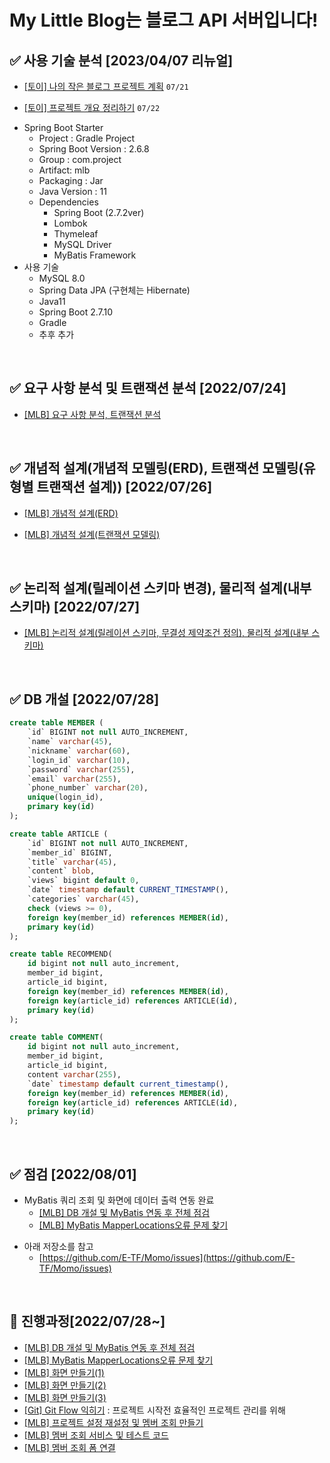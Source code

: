 
# My Little Blog는 블로그 API 서버입니다!

## ✅ 사용 기술 분석 [2023/04/07 리뉴얼]

 * [[토이] 나의 작은 블로그 프로젝트 계획](https://www.notion.so/2bf997970a89499eb8f98a26c9e4fb55) `07/21`

 * [[토이] 프로젝트 개요 정리하기](https://www.notion.so/2cf661a9ff3e4e16ae21132f90a2ba91) `07/22`
    
  - Spring Boot Starter
      - Project : Gradle Project
      - Spring Boot Version : 2.6.8
      - Group : com.project
      - Artifact: mlb
      - Packaging : Jar
      - Java Version : 11
      - Dependencies
          - Spring Boot (2.7.2ver)
          - Lombok
          - Thymeleaf
          - MySQL Driver
          - MyBatis Framework
  - 사용 기술
      - MySQL 8.0
      - Spring Data JPA (구현체는 Hibernate)
      - Java11
      - Spring Boot 2.7.10
      - Gradle
      - 추후 추가 

<br>

## ✅ 요구 사항 분석 및 트랜잭션 분석 [2022/07/24]

* [[MLB] 요구 사항 분석, 트랜잭션 분석](https://www.notion.so/MLB-1daf2a960b074ce494d53a1ba5324410)

<br>

## ✅ 개념적 설계(개념적 모델링(ERD), 트랜잭션 모델링(유형별 트랜잭션 설계)) [2022/07/26]

* [[MLB] 개념적 설계(ERD)](https://www.notion.so/MLB-ERD-764e69d67974466eab87a48fb2a769ca) 
  
*  [[MLB] 개념적 설계(트랜잭션 모델링)](https://www.notion.so/MLB-5dde233abf04458eb8cc428192969d08) 

<br>
  
## ✅ 논리적 설계(릴레이션 스키마 변경), 물리적 설계(내부 스키마) [2022/07/27]

* [[MLB] 논리적 설계(릴레이션 스키마, 무결성 제약조건 정의), 물리적 설계(내부 스키마)](https://www.notion.so/MLB-914e6d0f29cb4b15a4d6fd9510892acd)

<br>

## ✅ DB 개설 [2022/07/28]

```sql
create table MEMBER (
    `id` BIGINT not null AUTO_INCREMENT,
    `name` varchar(45),
    `nickname` varchar(60),
    `login_id` varchar(10),
    `password` varchar(255),
    `email` varchar(255),
    `phone_number` varchar(20),
    unique(login_id),
    primary key(id)
);

create table ARTICLE (
    `id` BIGINT not null AUTO_INCREMENT,
    `member_id` BIGINT,
    `title` varchar(45),
    `content` blob,
    `views` bigint default 0,
    `date` timestamp default CURRENT_TIMESTAMP(),
    `categories` varchar(45),
    check (views >= 0),
    foreign key(member_id) references MEMBER(id),
    primary key(id)
);

create table RECOMMEND(
    id bigint not null auto_increment,
    member_id bigint,
    article_id bigint,
    foreign key(member_id) references MEMBER(id),
    foreign key(article_id) references ARTICLE(id),
    primary key(id)
);

create table COMMENT(
    id bigint not null auto_increment,
    member_id bigint,
    article_id bigint,
    content varchar(255),
    `date` timestamp default current_timestamp(),
    foreign key(member_id) references MEMBER(id),
    foreign key(article_id) references ARTICLE(id),
    primary key(id)
);
```

<br>

## ✅ 점검 [2022/08/01]

* MyBatis 쿼리 조회 및 화면에 데이터 출력 연동 완료
  * [[MLB] DB 개설 및 MyBatis 연동 후 전체 점검](https://balanced-soccer-9b0.notion.site/MLB-DB-MyBatis-70eee1db668f4a16b1bf370f37eaed90)
  * [[MLB] MyBatis MapperLocations오류 문제 찾기](https://balanced-soccer-9b0.notion.site/MLB-MyBatis-MapperLocations-2e56c736f4ca436b8ed377952f1b3bed)

- 아래 저장소를 참고
  - [https://github.com/E-TF/Momo/issues](https://github.com/E-TF/Momo/issues)

<br>

## 🤔 진행과정[2022/07/28~]

* [[MLB] DB 개설 및 MyBatis 연동 후 전체 점검](https://balanced-soccer-9b0.notion.site/MLB-DB-MyBatis-70eee1db668f4a16b1bf370f37eaed90)
* [[MLB] MyBatis MapperLocations오류 문제 찾기](https://balanced-soccer-9b0.notion.site/MLB-MyBatis-MapperLocations-2e56c736f4ca436b8ed377952f1b3bed)
* [[MLB] 화면 만들기(1)](https://balanced-soccer-9b0.notion.site/MLB-1-4870eac89b724616a00633292242550b)
* [[MLB] 화면 만들기(2)](https://balanced-soccer-9b0.notion.site/MLB-2-58da1350aaa648be8fe3ba2678e56e48)
* [[MLB] 화면 만들기(3)](https://balanced-soccer-9b0.notion.site/MLB-3-673a4233d93f4bfe9decfc4da5197870)
* [[Git] Git Flow 익히기](https://balanced-soccer-9b0.notion.site/Git-Git-Flow-2377ab07dee74909a70a9eb23a0d6389) : 프로젝트 시작전 효율적인 프로젝트 관리를 위해
* [[MLB] 프로젝트 설정 재설정 및 멤버 조회 만들기](https://balanced-soccer-9b0.notion.site/MLB-214de545eafd4901b86e142f52f2345f)
* [[MLB] 멤버 조회 서비스 및 테스트 코드](https://balanced-soccer-9b0.notion.site/MLB-98e1bf16c4fb444ca0144804704c7f88)
* [[MLB] 멤버 조회 폼 연결](https://balanced-soccer-9b0.notion.site/MLB-5d4ade32991a48968c37563aec6cfbaa)

